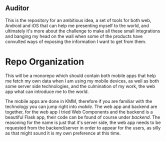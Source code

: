 ## Auditor

This is the repository for an ambitious idea, a set of tools for both web, Android and iOS that can help me presenting myself to the world, and ultimately it's more about the challenge to make all these small integrations and banging my head on the wall when some of the products have convulted ways of exposing the information I want to get from them.

# Repo Organization

This will be a monorepo which should contain both mobile apps that help me fetch my own data when I am using my mobile devices, as well as both some server side technologies, and the culmination of my work, the web app what can introduce me to the world.

The mobile apps are done in KMM, therefore if you are familiar with the technology you can jump right into _mobile_.
The web app and backend are together, for the web app I tried Web Components and the backend is a beautiful Flask app, their code can be found of course under _backend_. The reasoning for the name is just that it's server side, the web app needs to be requested from the backend/server in order to appear for the users, as silly as that might sound it is my own preference at this time.

